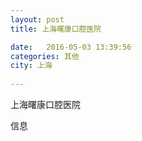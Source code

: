 ```yaml
--- 
layout: post 
title: 上海曙康口腔医院

date:   2016-05-03 13:39:56 
categories: 其他  
city: 上海
  
--- 
```

   
上海曙康口腔医院

信息

